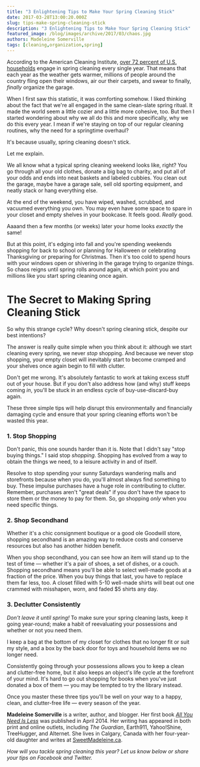 ```yaml
---
title: "3 Enlightening Tips to Make Your Spring Cleaning Stick"
date: 2017-03-28T13:00:20.000Z
slug: tips-make-spring-cleaning-stick
description: "3 Enlightening Tips to Make Your Spring Cleaning Stick"
featured_image: /blog/images/archive/2017/03/chaos.jpg
authors: Madeleine Somerville
tags: [cleaning,organization,spring]
---
```


According to the American Cleaning Institute, [over 72 percent of U.S. households](http://www.cleaninginstitute.org/assets/1/Page/2013%5FACI%5FSpring%5FCleaning%5FSurvey.pdf) engage in spring cleaning every single year. That means that each year as the weather gets warmer, millions of people around the country fling open their windows, air our their carpets, and swear to finally, _finally_ organize the garage.

When I first saw this statistic, it was comforting somehow. I liked thinking about the fact that we're all engaged in the same clean-slate spring ritual. It made the world seem a little cozier and a little more cohesive, too. But then I started wondering about why we all do this and more specifically, why we do this every year. I mean if we're staying on top of our regular cleaning routines, why the need for a springtime overhaul?

It's because usually, spring cleaning doesn't stick.

Let me explain.

We all know what a typical spring cleaning weekend looks like, right? You go through all your old clothes, donate a big bag to charity, and put all of your odds and ends into neat baskets and labeled cubbies. You clean out the garage, maybe have a garage sale, sell old sporting equipment, and neatly stack or hang everything else.

At the end of the weekend, you have wiped, washed, scrubbed, and vacuumed everything you own. You may even have some space to spare in your closet and empty shelves in your bookcase. It feels good. _Really_ good.

Aaaand then a few months (or weeks) later your home looks _exactly_ the same!

But at this point, it's edging into fall and you're spending weekends shopping for back to school or planning for Halloween or celebrating Thanksgiving or preparing for Christmas. Then it's too cold to spend hours with your windows open or shivering in the garage trying to organize things. So chaos reigns until spring rolls around again, at which point you and millions like you start spring cleaning once again.

# The Secret to Making Spring Cleaning Stick

So why this strange cycle? Why doesn't spring cleaning stick, despite our best intentions?

The answer is really quite simple when you think about it: although we start cleaning every spring, we never _stop_ shopping. And because we never stop shopping, your empty closet will inevitably start to become cramped and your shelves once again begin to fill with clutter.

Don't get me wrong. It's absolutely fantastic to work at taking excess stuff out of your house. But if you don't also address how (and why) stuff keeps coming _in_, you'll be stuck in an endless cycle of buy-use-discard-buy again.

These three simple tips will help disrupt this environmentally and financially damaging cycle and ensure that your spring cleaning efforts won't be wasted this year.

### **1\. Stop Shopping**

Don't panic, this one sounds harder than it is. Note that I didn't say "stop buying things." I said stop _shopping_. Shopping has evolved from a way to obtain the things we need, to a leisure activity in and of itself.

Resolve to stop spending your sunny Saturdays wandering malls and storefronts because when you do, you'll almost always find something to buy. These impulse purchases have a huge role in contributing to clutter. Remember, purchases aren't "great deals" if you don't have the space to store them or the money to pay for them. So, go shopping _only_ when you need specific things.

### **2\. Shop Secondhand**

Whether it's a chic consignment boutique or a good ole Goodwill store, shopping secondhand is an amazing way to reduce costs and conserve resources but also has another hidden benefit.

When you shop secondhand, you can see how an item will stand up to the test of time — whether it's a pair of shoes, a set of dishes, or a couch. Shopping secondhand means you'll be able to select well-made goods at a fraction of the price. When you buy things that last, you have to replace them far less, too. A closet filled with 5-10 well-made shirts will beat out one crammed with misshapen, worn, and faded $5 shirts any day.

### **3\. Declutter Consistently**

_Don't leave it until spring!_ To make sure your spring cleaning lasts, keep it going year-round; make a habit of reevaluating your possessions and whether or not you need them.

I keep a bag at the bottom of my closet for clothes that no longer fit or suit my style, and a box by the back door for toys and household items we no longer need.

Consistently going through your possessions allows you to keep a clean and clutter-free home, but it also keeps an object's life cycle at the forefront of your mind. It's hard to go out shopping for books when you've just donated a box of them — you may be tempted to try the library instead.

Once you master these three tips you'll be well on your way to a happy, clean, and clutter-free life — every season of the year.

**Madeleine Somerville** is a writer, author, and blogger. Her first book _[All You Need Is Less](https://www.amazon.com/All-You-Need-Less-Eco-friendly/dp/1936740796/ref=redir%5Fmobile%5Fdesktop?ie=UTF8&keywords=all%20you%20need%20is%20less&qid=1384833699&ref%5F=redir%5Fmdp%5Fmobile&ref%5F=sr%5F1%5F1&sr=8-1#featureBulletsAndDetailBullets%5Fsecondary%5Fview%5Fdiv%5F1420603307068)_ was published in April 2014\. Her writing has appeared in both print and online outlets, including _The Guardian_, Earth911, Yahoo!Shine, TreeHugger, and Alternet. She lives in Calgary, Canada with her four-year-old daughter and writes at [SweetMadeleine.ca](http://sweetmadeleine.ca/).

_How will you tackle spring cleaning this year? Let us know below or share your tips on Facebook and Twitter._